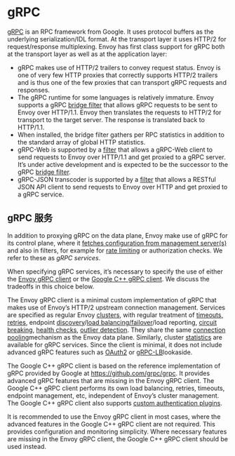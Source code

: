 # gRPC

[gRPC](http://www.grpc.io/) is an RPC framework from Google. It uses protocol buffers as the underlying serialization/IDL format. At the transport layer it uses HTTP/2 for request/response multiplexing. Envoy has first class support for gRPC both at the transport layer as well as at the application layer:

- gRPC makes use of HTTP/2 trailers to convey request status. Envoy is one of very few HTTP proxies that correctly supports HTTP/2 trailers and is thus one of the few proxies that can transport gRPC requests and responses.
- The gRPC runtime for some languages is relatively immature. Envoy supports a gRPC [bridge filter](../../configuration/http_filters/grpc_http1_bridge_filter.md#config-http-filters-grpc-bridge) that allows gRPC requests to be sent to Envoy over HTTP/1.1. Envoy then translates the requests to HTTP/2 for transport to the target server. The response is translated back to HTTP/1.1.
- When installed, the bridge filter gathers per RPC statistics in addition to the standard array of global HTTP statistics.
- gRPC-Web is supported by a [filter](../../configuration/http_filters/grpc_web_filter.md#config-http-filters-grpc-web) that allows a gRPC-Web client to send requests to Envoy over HTTP/1.1 and get proxied to a gRPC server. It’s under active development and is expected to be the successor to the gRPC [bridge filter](../../configuration/http_filters/grpc_http1_bridge_filter.md#config-http-filters-grpc-bridge).
- gRPC-JSON transcoder is supported by a [filter](../../configuration/http_filters/grpc_json_transcoder_filter.md#config-http-filters-grpc-json-transcoder) that allows a RESTful JSON API client to send requests to Envoy over HTTP and get proxied to a gRPC service.

## gRPC 服务

In addition to proxying gRPC on the data plane, Envoy make use of gRPC for its control plane, where it [fetches configuration from management server(s)](../../configuration/overview/v2_overview.md#config-overview-v2) and also in filters, for example for [rate limiting](../../configuration/http_filters/rate_limit_filter.md#config-http-filters-rate-limit) or authorization checks. We refer to these as *gRPC services*.

When specifying gRPC services, it’s necessary to specify the use of either the [Envoy gRPC client](../../api-v2/api/v2/core/grpc_service.proto.md#envoy-api-field-core-grpcservice-envoy-grpc) or the [Google C++ gRPC client](../../api-v2/api/v2/core/grpc_service.proto.md#envoy-api-field-core-grpcservice-google-grpc). We discuss the tradeoffs in this choice below.

The Envoy gRPC client is a minimal custom implementation of gRPC that makes use of Envoy’s HTTP/2 upstream connection management. Services are specified as regular Envoy [clusters](cluster_manager.md#arch-overview-cluster-manager), with regular treatment of [timeouts, retries](http_connection_management.md#arch-overview-http-conn-man), endpoint [discovery](dynamic_configuration.md#arch-overview-dynamic-config-sds)/[load balancing/failover](load_balancing.md#arch-overview-load-balancing)/load reporting, [circuit breaking](circuit_breaking.md#arch-overview-circuit-break), [health checks](health_checking.md#arch-overview-health-checking), [outlier detection](outlier.md#arch-overview-outlier-detection). They share the same [connection pooling](connection_pooling.md#arch-overview-conn-pool)mechanism as the Envoy data plane. Similarly, cluster [statistics](statistics.md#arch-overview-statistics) are available for gRPC services. Since the client is minimal, it does not include advanced gRPC features such as [OAuth2](https://oauth.net/2/) or [gRPC-LB](https://grpc.io/blog/loadbalancing)lookaside.

The Google C++ gRPC client is based on the reference implementation of gRPC provided by Google at <https://github.com/grpc/grpc>. It provides advanced gRPC features that are missing in the Envoy gRPC client. The Google C++ gRPC client performs its own load balancing, retries, timeouts, endpoint management, etc, independent of Envoy’s cluster management. The Google C++ gRPC client also supports [custom authentication plugins](https://grpc.io/docs/guides/auth.md#extending-grpc-to-support-other-authentication-mechanisms).

It is recommended to use the Envoy gRPC client in most cases, where the advanced features in the Google C++ gRPC client are not required. This provides configuration and monitoring simplicity. Where necessary features are missing in the Envoy gRPC client, the Google C++ gRPC client should be used instead.